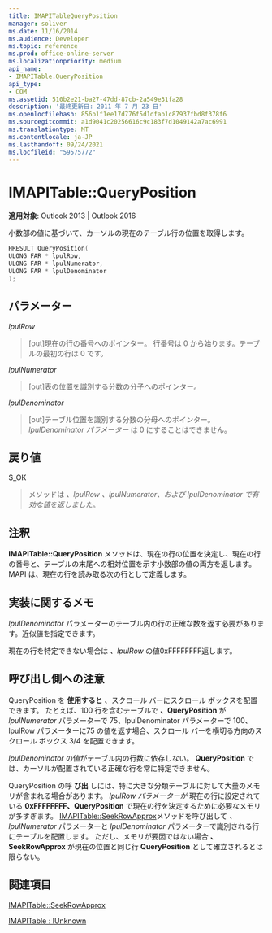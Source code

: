 ```yaml
---
title: IMAPITableQueryPosition
manager: soliver
ms.date: 11/16/2014
ms.audience: Developer
ms.topic: reference
ms.prod: office-online-server
ms.localizationpriority: medium
api_name:
- IMAPITable.QueryPosition
api_type:
- COM
ms.assetid: 510b2e21-ba27-47dd-87cb-2a549e31fa28
description: '最終更新日: 2011 年 7 月 23 日'
ms.openlocfilehash: 856b1f1ee17d776f5d1dfab1c87937fbd8f378f6
ms.sourcegitcommit: a1d9041c20256616c9c183f7d1049142a7ac6991
ms.translationtype: MT
ms.contentlocale: ja-JP
ms.lasthandoff: 09/24/2021
ms.locfileid: "59575772"
---
```

# <a name="imapitablequeryposition"></a>IMAPITable::QueryPosition

  
  
**適用対象**: Outlook 2013 | Outlook 2016 
  
小数部の値に基づいて、カーソルの現在のテーブル行の位置を取得します。
  
```cpp
HRESULT QueryPosition(
ULONG FAR * lpulRow,
ULONG FAR * lpulNumerator,
ULONG FAR * lpulDenominator
);
```

## <a name="parameters"></a>パラメーター

 _lpulRow_
  
> [out]現在の行の番号へのポインター。 行番号は 0 から始ります。テーブルの最初の行は 0 です。 
    
 _lpulNumerator_
  
> [out]表の位置を識別する分数の分子へのポインター。
    
 _lpulDenominator_
  
> [out]テーブル位置を識別する分数の分母へのポインター。 _lpulDenominator パラメーター_ は 0 にすることはできません。 
    
## <a name="return-value"></a>戻り値

S_OK 
  
> メソッドは  _、lpulRow_  _、lpulNumerator、および_  _lpulDenominator で有効な値を返しました_。
    
## <a name="remarks"></a>注釈

**IMAPITable::QueryPosition** メソッドは、現在の行の位置を決定し、現在の行の番号と、テーブルの末尾への相対位置を示す小数部の値の両方を返します。 MAPI は、現在の行を読み取る次の行として定義します。 
  
## <a name="notes-to-implementers"></a>実装に関するメモ

_lpulDenominator_ パラメーターのテーブル内の行の正確な数を返す必要があります。近似値を指定できます。 
  
現在の行を特定できない場合は  _、lpulRow_ の値0xFFFFFFFF返します。
  
## <a name="notes-to-callers"></a>呼び出し側への注意

QueryPosition を **使用すると** 、スクロール バーにスクロール ボックスを配置できます。 たとえば、100 行を含むテーブルで **、QueryPosition** が _lpulNumerator_ パラメーターで 75、lpulDenominator パラメーターで 100、lpulRow パラメーターに75 の値を返す場合、スクロール バーを横切る方向のスクロール ボックス 3/4 を配置できます。 
  
_lpulDenominator_ の値がテーブル内の行数に依存しない。 **QueryPosition** では、カーソルが配置されている正確な行を常に特定できません。 
  
QueryPosition の呼 **び出** しには、特に大きな分類テーブルに対して大量のメモリが含まれる場合があります。 _lpulRow パラメーターが_ 現在の行に設定されている **0xFFFFFFFF、QueryPosition** で現在の行を決定するために必要なメモリが多すぎます。 [IMAPITable::SeekRowApprox](imapitable-seekrowapprox.md)メソッドを呼び出して _、lpulNumerator_ パラメーターと _lpulDenominator_ パラメーターで識別される行にテーブルを配置します。 ただし、メモリが要因ではない場合 **、SeekRowApprox** が現在の位置と同じ行 **QueryPosition** として確立されるとは限らない。 
  
## <a name="see-also"></a>関連項目



[IMAPITable::SeekRowApprox](imapitable-seekrowapprox.md)
  
[IMAPITable : IUnknown](imapitableiunknown.md)

